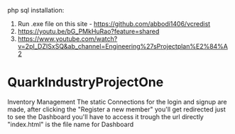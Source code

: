 php sql installation:

1.  Run .exe file on this site -  https://github.com/abbodi1406/vcredist
2. https://youtu.be/bG_PMkHuRao?feature=shared
3. https://www.youtube.com/watch?v=2pI_DZISxSQ&ab_channel=Engineering%27sProjectplan%E2%84%A2





# QuarkIndustryProjectOne
Inventory Management 
The static Connections for the login and signup are made, after clicking the "Register a new member" you'll get redirected
just to see the Dashboard you'll have to access it trough the url directly "index.html" is the file name for Dashboard
